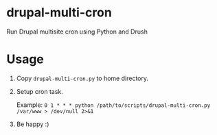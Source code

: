 # drupal-multi-cron
Run Drupal multisite cron using Python and Drush

# Usage
1. Copy `drupal-multi-cron.py` to home directory.
2. Setup cron task.

    Example: 
    `0 1 * * * python /path/to/scripts/drupal-multi-cron.py /var/www > /dev/null 2>&1`
3. Be happy :)
